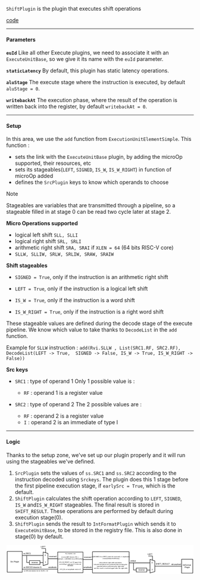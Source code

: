 `ShiftPlugin` is the plugin that executes shift operations

[code](https://github.com/SpinalHDL/NaxRiscv/blob/main/src/main/scala/naxriscv/execute/ShiftPlugin.scala)

___

#### Parameters

**`euId`**
Like all other Execute plugins, we need to associate it with an `ExecuteUnitBase`, so we give it its name with the `euId` parameter.

**`staticLatency`**
By default, this plugin has static latency operations.

**`aluStage`**
The execute stage where the instruction is executed, by default `aluStage = 0`.

**`writebackAt`**
The execution phase, where the result of the operation is written back into the register, by default `writebackAt = 0`.

___

#### Setup

In this area, we use the `add` function from `ExecutionUnitElementSimple`.
This function : 
- sets the link with the `ExecuteUnitBase` plugin, by adding the microOp supported, their resources, etc
- sets its stageables(`LEFT`, `SIGNED`, `IS_W`, `IS_W_RIGHT`) in function of microOp added
- defines the `SrcPlugin` keys to know which operands to choose

> [!NOTE] 
> Stageables are variables that are transmitted through a pipeline, so a stageable filled in at stage 0 can be read two cycle later at stage 2.

**Micro Operations supported**
- logical left shift `SLL, SLLI`
- logical right shift `SRL, SRLI`
- arithmetic right shift `SRA, SRAI`
if `XLEN = 64` (64 bits RISC-V core)
- `SLLW, SLLIW, SRLW, SRLIW, SRAW, SRAIW`

**Shift stageables**

- `SIGNED = True`, only if the instruction is an arithmetic right shift

- `LEFT = True`, only if the instruction is a logical left shift

- `IS_W = True`, only if the instruction is a word shift

- `IS_W_RIGHT = True`, only if the instruction is a right word shift

These stageable values are defined during the decode stage of the execute pipeline. We know which value to take thanks to `DecodeList` in the `add` function.

Example for `SLLW` instruction :
`add(Rvi.SLLW , List(SRC1.RF, SRC2.RF), DecodeList(LEFT -> True,  SIGNED -> False, IS_W -> True, IS_W_RIGHT -> False))`

**Src keys**

- `SRC1` : type of operand 1
	Only 1 possible value is :
	- `RF` : operand 1 is a register value

- `SRC2` : type of operand 2
	The 2 possible values are :
	- `RF` : operand 2 is a register value
	- `I` : operand 2 is an immediate of type I

___

#### Logic

Thanks to the setup zone, we've set up our plugin properly and it will run using the stageables we've defined.

1. `SrcPlugin` sets the values of `ss.SRC1` and `ss.SRC2` according to the instruction decoded using `Srckeys`. The plugin does this 1 stage before the first pipeline execution stage, if `earlySrc = True`, which is the default.
2. `ShiftPlugin` calculates the shift operation according to `LEFT`, `SIGNED`, `IS_W` and`IS_W_RIGHT` stageables. The final result is stored in `SHIFT_RESULT`. These operations are performed by default during execution stage(0).
3. `ShiftPlugin` sends the result to `IntFormatPlugin` which sends it to `ExecuteUnitBase`, to be stored in the registry file. This is also done in stage(0) by default.

<svg version="1.1" xmlns="http://www.w3.org/2000/svg" viewBox="0 0 1969.9306597614814 305.9336148930779" width="1969.9306597614814" height="305.9336148930779">
  <!-- svg-source:excalidraw -->
  
  <defs>
    <style class="style-fonts">
      @font-face {
        font-family: "Virgil";
        src: url("https://excalidraw.com/Virgil.woff2");
      }
      @font-face {
        font-family: "Cascadia";
        src: url("https://excalidraw.com/Cascadia.woff2");
      }
    </style>
  </defs>
  <rect x="0" y="0" width="1969.9306597614814" height="305.9336148930779" fill="#ffffff"></rect><g stroke-linecap="round"><g transform="translate(387.3878708186247 75.97027597427922) rotate(0 -7.105427357601002e-15 70.47654987966507)"><path d="M0 0 C0 50.4, 0 100.8, 0 140.95 M0 0 C0 53, 0 106, 0 140.95" stroke="#000000" stroke-width="4" fill="none"></path></g></g><mask></mask><g stroke-linecap="round"><g transform="translate(437.905406568776 90.43436882447466) rotate(0 0 55.539533316396515)"><path d="M0 0 C0 22.52, 0 45.04, 0 111.08 M0 0 C0 31.22, 0 62.44, 0 111.08" stroke="#000000" stroke-width="4" fill="none"></path></g></g><mask></mask><g stroke-linecap="round"><g transform="translate(387.3878708186247 75.06817712159793) rotate(0 25.080627199715877 7.489699572431022)"><path d="M0 0 C14.3 4.27, 28.59 8.54, 50.16 14.98 M0 0 C12.99 3.88, 25.98 7.76, 50.16 14.98" stroke="#000000" stroke-width="4" fill="none"></path></g></g><mask></mask><g stroke-linecap="round"><g transform="translate(388.2067824067766 216.56744150165758) rotate(0 24.957874034117168 -7.130821152604909)"><path d="M0 0 C13.6 -3.89, 27.21 -7.77, 49.92 -14.26 M0 0 C16.38 -4.68, 32.75 -9.36, 49.92 -14.26" stroke="#000000" stroke-width="4" fill="none"></path></g></g><mask></mask><g stroke-linecap="round"><g transform="translate(171.12672534728438 111.28491183906806) rotate(0 107.24533259370091 0)"><path d="M0 0 C79.35 0, 158.7 0, 214.49 0 M0 0 C81.52 0, 163.05 0, 214.49 0" stroke="#000000" stroke-width="4" fill="none"></path></g></g><mask></mask><g stroke-linecap="round"><g transform="translate(354.5292237579159 185.7159713679415) rotate(0 15.544083388385161 0)"><path d="M0 0 C11.24 0, 22.47 0, 31.09 0 M0 0 C12.26 0, 24.52 0, 31.09 0" stroke="#000000" stroke-width="4" fill="none"></path></g></g><mask></mask><g stroke-linecap="round"><g transform="translate(439.87128366146186 146.13396258916487) rotate(0 48.56940895602864 0)"><path d="M0 0 C36.47 0, 72.94 0, 97.14 0 M0 0 C22.59 0, 45.18 0, 97.14 0" stroke="#000000" stroke-width="4" fill="none"></path></g></g><mask></mask><g stroke-linecap="round" transform="translate(243.22950539373392 165.36271486410817) rotate(0 55.5 20.5)"><path d="M0 0 C30.82 0, 61.64 0, 111 0 M0 0 C25.46 0, 50.91 0, 111 0 M111 0 C111 8.25, 111 16.5, 111 41 M111 0 C111 15.46, 111 30.92, 111 41 M111 41 C69.15 41, 27.3 41, 0 41 M111 41 C82.34 41, 53.68 41, 0 41 M0 41 C0 26.97, 0 12.95, 0 0 M0 41 C0 27.38, 0 13.75, 0 0" stroke="#000000" stroke-width="4" fill="none"></path></g><g transform="translate(264.7295053937339 174.36271486410817) rotate(0 34 11.5)"><text x="34" y="18" font-family="Helvetica, Segoe UI Emoji" font-size="20px" fill="#000000" text-anchor="middle" style="white-space: pre;" direction="ltr">reverse</text></g><g stroke-linecap="round"><g transform="translate(214.63734327082085 111.16205950282995) rotate(0 13.169048670703944 36.86482380113199)"><path d="M0 0 C0 20.03, 0 40.06, 0 73.73 M0 0 C0 17.38, 0 34.77, 0 73.73 M0 73.73 C8.46 73.73, 16.92 73.73, 26.34 73.73 M0 73.73 C8.73 73.73, 17.46 73.73, 26.34 73.73" stroke="#000000" stroke-width="4" fill="none"></path></g></g><mask></mask><g stroke-linecap="round" transform="translate(906.0628536177613 72.54048478968423) rotate(0 192.5 111)"><path d="M0 0 C137.26 0, 274.51 0, 385 0 M0 0 C127.31 0, 254.62 0, 385 0 M385 0 C385 77.72, 385 155.44, 385 222 M385 0 C385 47.85, 385 95.7, 385 222 M385 222 C251.53 222, 118.05 222, 0 222 M385 222 C289.83 222, 194.67 222, 0 222 M0 222 C0 154.35, 0 86.7, 0 0 M0 222 C0 149.78, 0 77.55, 0 0" stroke="#000000" stroke-width="4" fill="none"></path></g><g transform="translate(915.5628536177613 111.54048478968423) rotate(0 183 72)"><text x="183" y="16.571428571428573" font-family="Helvetica, Segoe UI Emoji" font-size="16px" fill="#000000" text-anchor="middle" style="white-space: pre;" direction="ltr">(((SIGNED &amp; ss.SRC1.msb) ## reversed) &gt;&gt; amplitude)</text><text x="183" y="37.142857142857146" font-family="Helvetica, Segoe UI Emoji" font-size="16px" fill="#000000" text-anchor="middle" style="white-space: pre;" direction="ltr">.resize(Global.XLEN bits)</text><text x="183" y="57.71428571428572" font-family="Helvetica, Segoe UI Emoji" font-size="16px" fill="#000000" text-anchor="middle" style="white-space: pre;" direction="ltr"></text><text x="183" y="78.28571428571429" font-family="Helvetica, Segoe UI Emoji" font-size="16px" fill="#000000" text-anchor="middle" style="white-space: pre;" direction="ltr">only perform right-shift operations, </text><text x="183" y="98.85714285714286" font-family="Helvetica, Segoe UI Emoji" font-size="16px" fill="#000000" text-anchor="middle" style="white-space: pre;" direction="ltr">left-shift operations are performed by inverting the </text><text x="183" y="119.42857142857144" font-family="Helvetica, Segoe UI Emoji" font-size="16px" fill="#000000" text-anchor="middle" style="white-space: pre;" direction="ltr">operand before performing the right-shift, </text><text x="183" y="140" font-family="Helvetica, Segoe UI Emoji" font-size="16px" fill="#000000" text-anchor="middle" style="white-space: pre;" direction="ltr">and the result is inverted again after the right-shift.</text></g><g transform="translate(179.42131070253907 80.46478581717906) rotate(0 40 11.5)"><text x="0" y="18" font-family="Helvetica, Segoe UI Emoji" font-size="20px" fill="#000000" text-anchor="start" style="white-space: pre;" direction="ltr">ss.SRC1</text></g><g transform="translate(449.83612067587296 112.53151882814831) rotate(0 39.5 11.5)"><text x="0" y="18" font-family="Helvetica, Segoe UI Emoji" font-size="20px" fill="#000000" text-anchor="start" style="white-space: pre;" direction="ltr">reversed</text></g><g stroke-linecap="round"><g transform="translate(167.92419711351022 254.93487232724453) rotate(0 186.19440868328172 0)"><path d="M0 0 C104.03 0, 208.06 0, 372.39 0 M0 0 C91.98 0, 183.97 0, 372.39 0" stroke="#000000" stroke-width="4" fill="none"></path></g></g><mask></mask><g transform="translate(180.89423747881256 225.00246042667868) rotate(0 95.5 11.5)"><text x="0" y="18" font-family="Helvetica, Segoe UI Emoji" font-size="20px" fill="#000000" text-anchor="start" style="white-space: pre;" direction="ltr">ss.SRC2(5 downto 0)</text></g><g transform="translate(441.1615596905759 223.81597804656542) rotate(0 44 11.5)"><text x="0" y="18" font-family="Helvetica, Segoe UI Emoji" font-size="20px" fill="#000000" text-anchor="start" style="white-space: pre;" direction="ltr">amplitude</text></g><g stroke-linecap="round"><g transform="translate(413.51294183972703 81.67020046192437) rotate(0 -21.197273685650885 -21.197273685650885)"><path d="M0 0 C0 -9.38, 0 -18.76, 0 -42.39 M0 0 C0 -11.55, 0 -23.11, 0 -42.39 M0 -42.39 C-13.92 -42.39, -27.84 -42.39, -42.39 -42.39 M0 -42.39 C-16.95 -42.39, -33.9 -42.39, -42.39 -42.39" stroke="#000000" stroke-width="4" fill="none"></path></g></g><mask></mask><g transform="translate(362.82380911317057 10) rotate(0 25 11.5)"><text x="0" y="18" font-family="Helvetica, Segoe UI Emoji" font-size="20px" fill="#000000" text-anchor="start" style="white-space: pre;" direction="ltr">LEFT</text></g><g transform="translate(405.21835648447234 174.04846591503724) rotate(0 6.5 11.5)"><text x="0" y="18" font-family="Helvetica, Segoe UI Emoji" font-size="20px" fill="#000000" text-anchor="start" style="white-space: pre;" direction="ltr">T</text></g><g transform="translate(405.21835648447234 98.47557712271674) rotate(0 6.5 11.5)"><text x="0" y="18" font-family="Helvetica, Segoe UI Emoji" font-size="20px" fill="#000000" text-anchor="start" style="white-space: pre;" direction="ltr">F</text></g><g stroke-linecap="round"><g transform="translate(1510.2183565406385 153.7950024176117) rotate(0 0 70.47654987966507)"><path d="M0 0 C0 49.94, 0 99.89, 0 140.95 M0 0 C0 42.31, 0 84.62, 0 140.95" stroke="#000000" stroke-width="4" fill="none"></path></g></g><mask></mask><g stroke-linecap="round"><g transform="translate(1560.7358922907902 168.25909526780714) rotate(0 0 55.539533316396515)"><path d="M0 0 C0 22.83, 0 45.67, 0 111.08 M0 0 C0 31.76, 0 63.52, 0 111.08" stroke="#000000" stroke-width="4" fill="none"></path></g></g><mask></mask><g stroke-linecap="round"><g transform="translate(1510.2183565406385 152.8929035649304) rotate(0 25.080627199715877 7.489699572431022)"><path d="M0 0 C17.23 5.15, 34.46 10.29, 50.16 14.98 M0 0 C16.37 4.89, 32.74 9.78, 50.16 14.98" stroke="#000000" stroke-width="4" fill="none"></path></g></g><mask></mask><g stroke-linecap="round"><g transform="translate(1511.0372681287904 294.3921679449901) rotate(0 24.95787403411714 -7.130821152604909)"><path d="M0 0 C19.27 -5.51, 38.54 -11.01, 49.92 -14.26 M0 0 C13.33 -3.81, 26.65 -7.62, 49.92 -14.26" stroke="#000000" stroke-width="4" fill="none"></path></g></g><mask></mask><g stroke-linecap="round"><g transform="translate(1293.9572110692984 189.10963828240054) rotate(0 107.24533259370094 0)"><path d="M0 0 C49.76 0, 99.51 0, 214.49 0 M0 0 C81.99 0, 163.98 0, 214.49 0" stroke="#000000" stroke-width="4" fill="none"></path></g></g><mask></mask><g stroke-linecap="round"><g transform="translate(1477.3597094799297 263.54069781127396) rotate(0 15.544083388385161 0)"><path d="M0 0 C6.62 0, 13.25 0, 31.09 0 M0 0 C7.88 0, 15.75 0, 31.09 0" stroke="#000000" stroke-width="4" fill="none"></path></g></g><mask></mask><g stroke-linecap="round"><g transform="translate(1562.701769383476 223.95868903249735) rotate(0 138.54073822219812 0)"><path d="M0 0 C73.52 0, 147.04 0, 277.08 0 M0 0 C72.4 0, 144.8 0, 277.08 0" stroke="#000000" stroke-width="4" fill="none"></path></g></g><mask></mask><g stroke-linecap="round" transform="translate(1366.0599911157478 243.18744130744065) rotate(0 55.5 20.5)"><path d="M0 0 C42.32 0, 84.65 0, 111 0 M0 0 C24.68 0, 49.36 0, 111 0 M111 0 C111 15.7, 111 31.4, 111 41 M111 0 C111 10.6, 111 21.2, 111 41 M111 41 C73.95 41, 36.89 41, 0 41 M111 41 C71.31 41, 31.62 41, 0 41 M0 41 C0 28.36, 0 15.72, 0 0 M0 41 C0 25.75, 0 10.49, 0 0" stroke="#000000" stroke-width="4" fill="none"></path></g><g transform="translate(1387.5599911157478 252.18744130744065) rotate(0 34 11.5)"><text x="34" y="18" font-family="Helvetica, Segoe UI Emoji" font-size="20px" fill="#000000" text-anchor="middle" style="white-space: pre;" direction="ltr">reverse</text></g><g stroke-linecap="round"><g transform="translate(1337.4678289928347 188.98678594616243) rotate(0 13.169048670703944 36.86482380113199)"><path d="M0 0 C0 19.74, 0 39.48, 0 73.73 M0 0 C0 26.97, 0 53.94, 0 73.73 M0 73.73 C7.42 73.73, 14.83 73.73, 26.34 73.73 M0 73.73 C9.47 73.73, 18.93 73.73, 26.34 73.73" stroke="#000000" stroke-width="4" fill="none"></path></g></g><mask></mask><g transform="translate(1302.251796424553 158.28951226051154) rotate(0 30 11.5)"><text x="0" y="18" font-family="Helvetica, Segoe UI Emoji" font-size="20px" fill="#000000" text-anchor="start" style="white-space: pre;" direction="ltr">shifted</text></g><g transform="translate(1570.443389577788 190.3562452714808) rotate(0 73.5 11.5)"><text x="0" y="18" font-family="Helvetica, Segoe UI Emoji" font-size="20px" fill="#000000" text-anchor="start" style="white-space: pre;" direction="ltr">SHIFT_RESULT</text></g><g stroke-linecap="round"><g transform="translate(1536.343427561741 159.49492690525685) rotate(0 -21.197273685650885 -21.197273685650885)"><path d="M0 0 C0 -12.12, 0 -24.24, 0 -42.39 M0 0 C0 -11.56, 0 -23.11, 0 -42.39 M0 -42.39 C-12.38 -42.39, -24.75 -42.39, -42.39 -42.39 M0 -42.39 C-13.08 -42.39, -26.15 -42.39, -42.39 -42.39" stroke="#000000" stroke-width="4" fill="none"></path></g></g><mask></mask><g transform="translate(1485.6542948351844 87.82472644333245) rotate(0 25 11.5)"><text x="0" y="18" font-family="Helvetica, Segoe UI Emoji" font-size="20px" fill="#000000" text-anchor="start" style="white-space: pre;" direction="ltr">LEFT</text></g><g transform="translate(1528.0488422064864 251.87319235836972) rotate(0 6.5 11.5)"><text x="0" y="18" font-family="Helvetica, Segoe UI Emoji" font-size="20px" fill="#000000" text-anchor="start" style="white-space: pre;" direction="ltr">T</text></g><g transform="translate(1528.0488422064864 176.30030356604922) rotate(0 6.5 11.5)"><text x="0" y="18" font-family="Helvetica, Segoe UI Emoji" font-size="20px" fill="#000000" text-anchor="start" style="white-space: pre;" direction="ltr">F</text></g><g transform="translate(182.53471437056731 265.28890482283884) rotate(0 129 9)"><text x="0" y="14" font-family="Helvetica, Segoe UI Emoji" font-size="16px" fill="#000000" text-anchor="start" style="white-space: pre;" direction="ltr">ss.SRC2(4 downto 0) for XLEN = 32</text></g><g stroke-linecap="round" transform="translate(540.2505103952975 75.00187998050336) rotate(0 133 108.5)"><path d="M0 0 C90.04 0, 180.09 0, 266 0 M0 0 C93.04 0, 186.08 0, 266 0 M266 0 C266 46, 266 91.99, 266 217 M266 0 C266 71.62, 266 143.24, 266 217 M266 217 C198.45 217, 130.9 217, 0 217 M266 217 C163.47 217, 60.93 217, 0 217 M0 217 C0 169.3, 0 121.6, 0 0 M0 217 C0 143.54, 0 70.09, 0 0" stroke="#000000" stroke-width="4" fill="none"></path></g><g transform="translate(548.2505103952975 84.50187998050336) rotate(0 125 90)"><text x="125" y="14" font-family="Helvetica, Segoe UI Emoji" font-size="16px" fill="#000000" text-anchor="middle" style="white-space: pre;" direction="ltr">For XLEN = 64</text><text x="125" y="32" font-family="Helvetica, Segoe UI Emoji" font-size="16px" fill="#000000" text-anchor="middle" style="white-space: pre;" direction="ltr"></text><text x="125" y="50" font-family="Helvetica, Segoe UI Emoji" font-size="16px" fill="#000000" text-anchor="middle" style="white-space: pre;" direction="ltr">reversed(63 downto 32) := </text><text x="125" y="68" font-family="Helvetica, Segoe UI Emoji" font-size="16px" fill="#000000" text-anchor="middle" style="white-space: pre;" direction="ltr">(default -&gt; (SIGNED &amp; ss.SRC1(31)))</text><text x="125" y="86" font-family="Helvetica, Segoe UI Emoji" font-size="16px" fill="#000000" text-anchor="middle" style="white-space: pre;" direction="ltr"></text><text x="125" y="104" font-family="Helvetica, Segoe UI Emoji" font-size="16px" fill="#000000" text-anchor="middle" style="white-space: pre;" direction="ltr">if IS_W_RIGHT, set 32 upper bits </text><text x="125" y="122" font-family="Helvetica, Segoe UI Emoji" font-size="16px" fill="#000000" text-anchor="middle" style="white-space: pre;" direction="ltr">according to operand 1 msb and </text><text x="125" y="140" font-family="Helvetica, Segoe UI Emoji" font-size="16px" fill="#000000" text-anchor="middle" style="white-space: pre;" direction="ltr">SIGNED</text><text x="125" y="158" font-family="Helvetica, Segoe UI Emoji" font-size="16px" fill="#000000" text-anchor="middle" style="white-space: pre;" direction="ltr"></text><text x="125" y="176" font-family="Helvetica, Segoe UI Emoji" font-size="16px" fill="#000000" text-anchor="middle" style="white-space: pre;" direction="ltr">if IS_W, set amplitude msb to 0</text></g><g stroke-linecap="round"><g transform="translate(806.3287855680371 153.1008499113105) rotate(0 48.56940895602864 0)"><path d="M0 0 C22.74 0, 45.49 0, 97.14 0 M0 0 C29.9 0, 59.79 0, 97.14 0" stroke="#000000" stroke-width="4" fill="none"></path></g></g><mask></mask><g transform="translate(816.2936225824483 119.49840615029387) rotate(0 39.5 11.5)"><text x="0" y="18" font-family="Helvetica, Segoe UI Emoji" font-size="20px" fill="#000000" text-anchor="start" style="white-space: pre;" direction="ltr">reversed</text></g><g stroke-linecap="round"><g transform="translate(806.3287855680371 257.4649447261909) rotate(0 48.56940895602864 0)"><path d="M0 0 C21.13 0, 42.25 0, 97.14 0 M0 0 C25.15 0, 50.29 0, 97.14 0" stroke="#000000" stroke-width="4" fill="none"></path></g></g><mask></mask><g transform="translate(812.0098029341151 225.95599334530084) rotate(0 44 11.5)"><text x="0" y="18" font-family="Helvetica, Segoe UI Emoji" font-size="20px" fill="#000000" text-anchor="start" style="white-space: pre;" direction="ltr">amplitude</text></g><g stroke-linecap="round" transform="translate(10 69.48494340765575) rotate(0 79 108.5)"><path d="M0 0 C41.86 0, 83.72 0, 158 0 M0 0 C53.2 0, 106.4 0, 158 0 M158 0 C158 79.6, 158 159.2, 158 217 M158 0 C158 49.55, 158 99.1, 158 217 M158 217 C101.79 217, 45.58 217, 0 217 M158 217 C102.88 217, 47.76 217, 0 217 M0 217 C0 172.21, 0 127.42, 0 0 M0 217 C0 171.46, 0 125.92, 0 0" stroke="#000000" stroke-width="4" fill="none"></path></g><g transform="translate(43 166.48494340765575) rotate(0 46 11.5)"><text x="46" y="18" font-family="Helvetica, Segoe UI Emoji" font-size="20px" fill="#000000" text-anchor="middle" style="white-space: pre;" direction="ltr">Src Plugin</text></g><g stroke-linecap="round" transform="translate(1841.9306597614814 150.9336148930779) rotate(0 59 72.5)"><path d="M0 0 C38.04 0, 76.07 0, 118 0 M0 0 C31.62 0, 63.24 0, 118 0 M118 0 C118 36.48, 118 72.96, 118 145 M118 0 C118 51.16, 118 102.33, 118 145 M118 145 C90.77 145, 63.53 145, 0 145 M118 145 C89.4 145, 60.8 145, 0 145 M0 145 C0 99.54, 0 54.08, 0 0 M0 145 C0 93.28, 0 41.56, 0 0" stroke="#000000" stroke-width="4" fill="none"></path></g><g transform="translate(1854.9306597614814 200.4336148930779) rotate(0 46 23)"><text x="46" y="18" font-family="Helvetica, Segoe UI Emoji" font-size="20px" fill="#000000" text-anchor="middle" style="white-space: pre;" direction="ltr">IntFormat </text><text x="46" y="41" font-family="Helvetica, Segoe UI Emoji" font-size="20px" fill="#000000" text-anchor="middle" style="white-space: pre;" direction="ltr">Plugin</text></g><g transform="translate(1734.1804468731748 191.77291581367126) rotate(0 51 11.5)"><text x="0" y="18" font-family="Helvetica, Segoe UI Emoji" font-size="20px" fill="#000000" text-anchor="start" style="white-space: pre;" direction="ltr">wb.payload</text></g></svg>
  
  

